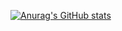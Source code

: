 [![Anurag's GitHub stats](https://github-readme-stats.vercel.app/api?username=sowseefzer)](https://github.com/anuraghazra/github-readme-stats)

<!--
sowseefzer is a bat.
my discord - Sowseefzer#3404
-->
